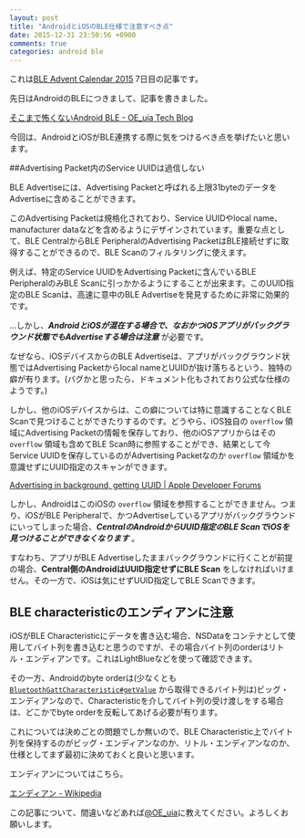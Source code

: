 ```yaml
---
layout: post
title: "AndroidとiOSのBLE仕様で注意すべき点"
date: 2015-12-31 23:50:56 +0900
comments: true
categories: android ble
---
```

これは[BLE Advent Calendar 2015](http://qiita.com/advent-calendar/2015/ble) 7日目の記事です。

先日はAndroidのBLEにつきまして、記事を書きました。

[そこまで怖くないAndroid BLE - OE_uia Tech Blog](/blog/2015/12/24/android-ble/)

今回は、AndroidとiOSがBLE連携する際に気をつけるべき点を挙げたいと思います。

##Advertising Packet内のService UUIDは過信しない

<!--more-->

BLE Advertiseには、Advertising Packetと呼ばれる上限31byteのデータをAdvertiseに含めることができます。

このAdvertising Packetは規格化されており、Service UUIDやlocal name、manufacturer dataなどを含めるようにデザインされています。重要な点として、BLE CentralからBLE PeripheralのAdvertising PacketはBLE接続せずに取得することができるので、BLE Scanのフィルタリングに使えます。

例えば、特定のService UUIDをAdvertising Packetに含んでいるBLE PeripheralのみBLE Scanに引っかかるようにすることが出来ます。このUUID指定のBLE Scanは、高速に意中のBLE Advertiseを発見するために非常に効果的です。

...しかし、***AndroidとiOSが混在する場合で、なおかつiOSアプリがバックグラウンド状態でもAdvertiseする場合は注意*** が必要です。

なぜなら、iOSデバイスからのBLE Advertiseは、アプリがバックグラウンド状態ではAdvertising Packetからlocal nameとUUIDが抜け落ちるという、独特の癖が有ります。(バグかと思ったら、ドキュメント化もされており公式な仕様のようです。)

しかし、他のiOSデバイスからは、この癖については特に意識することなくBLE Scanで見つけることができたりするのです。どうやら、iOS独自の `overflow` 領域にAdvertising Packetの情報を保存しており、他のiOSアプリからはその `overflow` 領域も含めてBLE Scan時に参照することができ、結果として今Service UUIDを保存しているのがAdvertising Packetなのか `overflow` 領域かを意識せずにUUID指定のスキャンができます。

[Advertising in background, getting UUID | Apple Developer Forums](https://forums.developer.apple.com/thread/11705)

しかし、AndroidはこのiOSの `overflow` 領域を参照することができません。つまり、iOSがBLE Peripheralで、かつAdvertiseしているアプリがバックグラウンドにいってしまった場合、***CentralのAndroidからUUID指定のBLE ScanでiOSを見つけることができなくなります*** 。

すなわち、アプリがBLE Advertiseしたままバックグラウンドに行くことが前提の場合、**Central側のAndroidはUUID指定せずにBLE Scan** をしなければいけません。その一方で、iOSは気にせずUUID指定してBLE Scanできます。

## BLE characteristicのエンディアンに注意

iOSがBLE Characteristicにデータを書き込む場合、NSDataをコンテナとして使用してバイト列を書き込むと思うのですが、その場合バイト列のorderはリトル・エンディアンです。これはLightBlueなどを使って確認できます。

その一方、Androidのbyte orderは(少なくとも [`BluetoothGattCharacteristic#getValue`](http://developer.android.com/intl/ja/reference/android/bluetooth/BluetoothGattCharacteristic.html) から取得できるバイト列は)ビッグ・エンディアンなので、Characteristicを介してバイト列の受け渡しをする場合は、どこかでbyte orderを反転してあげる必要が有ります。

これについては決めごとの問題でしか無いので、BLE Characteristic上でバイト列を保持するのがビッグ・エンディアンなのか、リトル・エンディアンなのか、仕様としてまず最初に決めておくと良いと思います。

エンディアンについてはこちら。

[エンディアン - Wikipedia](https://ja.wikipedia.org/wiki/%E3%82%A8%E3%83%B3%E3%83%87%E3%82%A3%E3%82%A2%E3%83%B3)

この記事について、間違いなどあれば[@OE_uia](https://twitter.com/OE_uia)に教えてください。よろしくお願いします。

